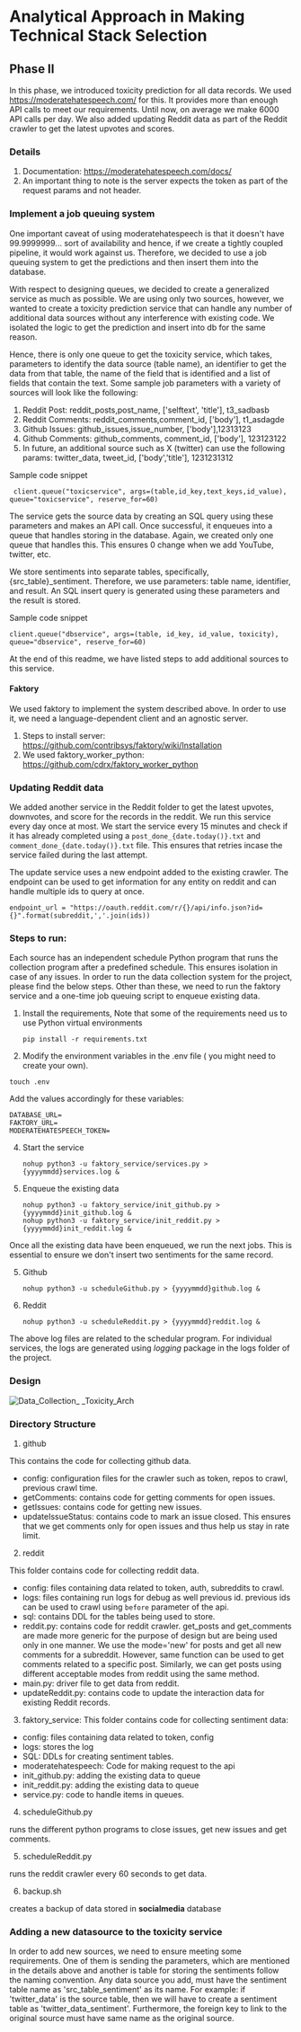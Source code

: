 # Analytical Approach in Making Technical Stack Selection
## Phase II
In this phase, we introduced toxicity prediction for all data records. We used https://moderatehatespeech.com/ for this. It provides more than enough API calls to meet our requirements. Until now, on average we make 6000 API calls per day. We also added updating Reddit data as part of the Reddit crawler to get the latest upvotes and scores.

### Details
1. Documentation: https://moderatehatespeech.com/docs/
2. An important thing to note is the server expects the token as part of the request params and not header.

### Implement a job queuing system
One important caveat of using moderatehatespeech is that it doesn't have 99.9999999... sort of availability and hence, if we create a tightly coupled pipeline, it would work against us. Therefore, we decided to use a job queuing system to get the predictions and then insert them into the database.  

With respect to designing queues, we decided to create a generalized service as much as possible. We are using only two sources, however, we wanted to create a toxicity prediction service that can handle any number of additional data sources without any interference with existing code. We isolated the logic to get the prediction and insert into db for the same reason.

Hence, there is only one queue to get the toxicity service, which takes, parameters to identify the data source (table name), an identifier to get the data from that table, the name of the field that is identified and a list of fields that contain the text. Some sample job parameters with a variety of sources will look like the following:
1. Reddit Post: reddit_posts,post_name, ['selftext', 'title'], t3_sadbasb
2. Reddit Comments: reddit_comments,comment_id, ['body'], t1_asdagde
3. Github Issues: github_issues,issue_number, ['body'],12313123
4. Github Comments: github_comments, comment_id, ['body'], 123123122
5. In future, an additional source such as X (twitter) can use the following params:
    twitter_data, tweet_id, ['body','title'], 1231231312

Sample code snippet
```
 client.queue("toxicservice", args=(table,id_key,text_keys,id_value), queue="toxicservice", reserve_for=60)
```

The service gets the source data by creating an SQL query using these parameters and makes an API call. Once successful, it enqueues into a queue that handles storing in the database. Again, we created only one queue that handles this. This ensures 0 change when we add YouTube, twitter, etc. 

We store sentiments into separate tables, specifically, {src_table}_sentiment. Therefore, we use parameters: table name, identifier, and result. An SQL insert query is generated using these parameters and the result is stored.

Sample code snippet
```
client.queue("dbservice", args=(table, id_key, id_value, toxicity), queue="dbservice", reserve_for=60)
```

At the end of this readme, we have listed steps to add additional sources to this service. 

#### Faktory
We used faktory to implement the system described above. In order to use it, we need a language-dependent client and an agnostic server. 
1. Steps to install server: https://github.com/contribsys/faktory/wiki/Installation
2. We used faktory_worker_python: https://github.com/cdrx/faktory_worker_python

### Updating Reddit data
We added another service in the Reddit folder to get the latest upvotes, downvotes, and score for the records in the reddit. We run this service every day once at most. We start the service every 15 minutes and check if it has already completed using a ```post_done_{date.today()}.txt``` and ```comment_done_{date.today()}.txt``` file. This ensures that retries incase the service failed during the last attempt. 

The update service uses a new endpoint added to the existing crawler. The endpoint can be used to get information for any entity on reddit and can handle multiple ids to query at once.
```
endpoint_url = "https://oauth.reddit.com/r/{}/api/info.json?id={}".format(subreddit,','.join(ids))
```

### Steps to run:

Each source has an independent schedule Python program that runs the collection program after a predefined schedule. This ensures isolation in case of any issues. In order to run the data collection system for the project, please find the below steps. Other than these, we need to run the faktory service and a one-time job queuing script to enqueue existing data.
1. Install the requirements, Note that some of the requirements need us to use Python virtual environments
   ```
   pip install -r requirements.txt
   ```
2. Modify the environment variables in the .env file ( you might need to create your own). 
```
touch .env
```
Add the values accordingly for these variables:
```
DATABASE_URL=
FAKTORY_URL=
MODERATEHATESPEECH_TOKEN=
```

4. Start the service
   ```
   nohup python3 -u faktory_service/services.py > {yyyymmdd}services.log &
   ```
5. Enqueue the existing data
   ```
   nohup python3 -u faktory_service/init_github.py > {yyyymmdd}init_github.log &
   nohup python3 -u faktory_service/init_reddit.py > {yyyymmdd}init_reddit.log &   
   ```
Once all the existing data have been enqueued, we run the next jobs. This is essential to ensure we don't insert two sentiments for the same record.

5. Github
   ```
   nohup python3 -u scheduleGithub.py > {yyyymmdd}github.log &
   ```

6. Reddit
   ```
   nohup python3 -u scheduleReddit.py > {yyyymmdd}reddit.log &
   ```

The above log files are related to the schedular program. For individual services, the logs are generated using <i>logging</i> package in the logs folder of the project.

### Design
![Data_Collection_ _Toxicity_Arch](https://github.com/2023-Fall-CS-415-515/project-2-implementation-ayadav7-arasal2/assets/113080362/0c0f49cb-76cf-4264-8949-568a7608315f)


### Directory Structure

1. github

This contains the code for collecting github data. 

  - config: configuration files for the crawler such as token, repos to crawl, previous crawl time.
  - getComments: contains code for getting comments for open issues.
  - getIssues: contains code for getting new issues.
  - updateIssueStatus: contains code to mark an issue closed. This ensures that we get comments only for open issues and thus help us stay in rate limit.

2. reddit

This folder contains code for collecting reddit data.
- config: files containing data related to token, auth, subreddits to crawl.
- logs: files containing run logs for debug as well previous id. previous ids can be used to crawl using ```before``` parameter of the api.
- sql: contains DDL for the tables being used to store.
- reddit.py: contains code for reddit crawler. get_posts and get_comments are made more generic for the purpose of design but are being used only in one manner. We use the mode='new' for posts and get all new comments for a subreddit. However, same function can be used to get comments related to a specific post. Similarly, we can get posts using different acceptable modes from reddit using the same method.
- main.py: driver file to get data from reddit.
- updateReddit.py: contains code to update the interaction data for existing Reddit records.

3. faktory_service:
This folder contains code for collecting sentiment data:
- config: files containing data related to token, config
- logs: stores the log
- SQL: DDLs for creating sentiment tables.
- moderatehatespeech: Code for making request to the api
- init_github.py: adding the existing data to queue
- init_reddit.py: adding the existing data to queue
- service.py: code to handle items in queues.
  
4. scheduleGithub.py

runs the different python programs to close issues, get new issues and get comments.

5. scheduleReddit.py
   
runs the reddit crawler every 60 seconds to get data.

6. backup.sh

creates a backup of data stored in <b>socialmedia</b> database

### Adding a new datasource to the toxicity service
In order to add new sources, we need to ensure meeting some requirements. One of them is sending the parameters, which are mentioned in the details above and another is table for storing the sentiments follow the naming convention.
Any data source you add, must have the sentiment table name as 'src_table_sentiment' as its name.
For example:
if 'twitter_data' is the source table, then we will have to create a sentiment table as 'twitter_data_sentiment'. Furthermore, the foreign key to link to the original source must have same name as the original source. 

